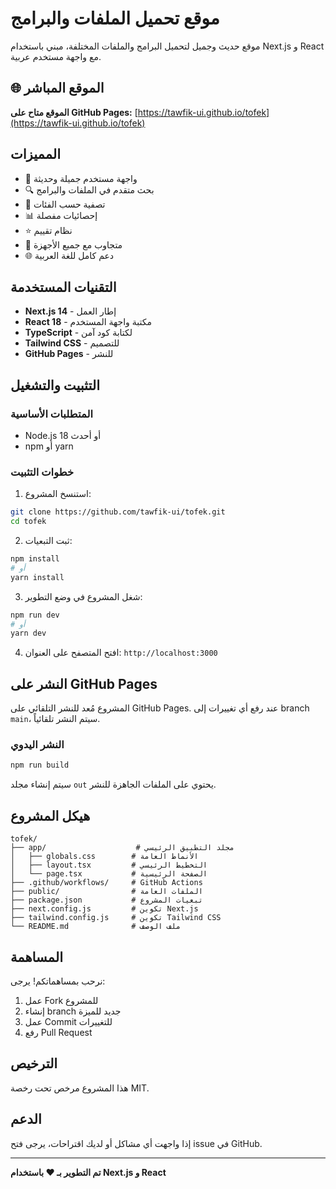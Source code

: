 # موقع تحميل الملفات والبرامج

موقع حديث وجميل لتحميل البرامج والملفات المختلفة، مبني باستخدام Next.js و React مع واجهة مستخدم عربية.

## 🌐 الموقع المباشر

**الموقع متاح على GitHub Pages:** [https://tawfik-ui.github.io/tofek](https://tawfik-ui.github.io/tofek)

## المميزات

- 🎨 واجهة مستخدم جميلة وحديثة
- 🔍 بحث متقدم في الملفات والبرامج
- 📂 تصفية حسب الفئات
- 📊 إحصائيات مفصلة
- ⭐ نظام تقييم
- 📱 متجاوب مع جميع الأجهزة
- 🌐 دعم كامل للغة العربية

## التقنيات المستخدمة

- **Next.js 14** - إطار العمل
- **React 18** - مكتبة واجهة المستخدم
- **TypeScript** - لكتابة كود آمن
- **Tailwind CSS** - للتصميم
- **GitHub Pages** - للنشر

## التثبيت والتشغيل

### المتطلبات الأساسية

- Node.js 18 أو أحدث
- npm أو yarn

### خطوات التثبيت

1. استنسخ المشروع:
```bash
git clone https://github.com/tawfik-ui/tofek.git
cd tofek
```

2. ثبت التبعيات:
```bash
npm install
# أو
yarn install
```

3. شغل المشروع في وضع التطوير:
```bash
npm run dev
# أو
yarn dev
```

4. افتح المتصفح على العنوان: `http://localhost:3000`

## النشر على GitHub Pages

المشروع مُعد للنشر التلقائي على GitHub Pages. عند رفع أي تغييرات إلى branch `main`، سيتم النشر تلقائياً.

### النشر اليدوي

```bash
npm run build
```

سيتم إنشاء مجلد `out` يحتوي على الملفات الجاهزة للنشر.

## هيكل المشروع

```
tofek/
├── app/                    # مجلد التطبيق الرئيسي
│   ├── globals.css        # الأنماط العامة
│   ├── layout.tsx         # التخطيط الرئيسي
│   └── page.tsx           # الصفحة الرئيسية
├── .github/workflows/     # GitHub Actions
├── public/                # الملفات العامة
├── package.json           # تبعيات المشروع
├── next.config.js         # تكوين Next.js
├── tailwind.config.js     # تكوين Tailwind CSS
└── README.md              # ملف الوصف
```

## المساهمة

نرحب بمساهماتكم! يرجى:

1. عمل Fork للمشروع
2. إنشاء branch جديد للميزة
3. عمل Commit للتغييرات
4. رفع Pull Request

## الترخيص

هذا المشروع مرخص تحت رخصة MIT.

## الدعم

إذا واجهت أي مشاكل أو لديك اقتراحات، يرجى فتح issue في GitHub.

---

**تم التطوير بـ ❤️ باستخدام Next.js و React**